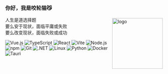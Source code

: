 ### 你好，我是咬轮猫😼

<img src="https://github-readme-stats.vercel.app/api?username=yaolunmao&show_icons=true" alt="logo" height="160" align="right" style="margin: 5px; margin-bottom: 20px;" />

人生是道选择题  
要么安于现状，面临平庸或失败  
要么改变现状，面临失败或成功  

![Vue.js](https://img.shields.io/badge/-Vue.js-4FC08D?&logo=Vue.js&logoColor=ffffff)
![TypeScript](https://img.shields.io/badge/TypeScript-3178c6?&logo=TypeScript&logoColor=ffffff)
![React](https://img.shields.io/badge/-React-3998b6?&logo=React&logoColor=ffffff)
![Vite](https://img.shields.io/badge/-Vite-a059fe?&logo=vite&logoColor=ffffff)
![Node.js](https://img.shields.io/badge/-Node.js-68A063?&logo=Node.js&logoColor=ffffff)
![npm](https://img.shields.io/badge/-NPM-CB3837?&logo=npm&logoColor=white)
![Git](https://img.shields.io/badge/-Git-f05032?&logo=git&logoColor=white)
![.NET](https://img.shields.io/badge/.NET-4122aa?&logo=C-Sharp&logoColor=ffffff)
![Linux](https://img.shields.io/badge/-Linux-333333?&logo=linux&logoColor=white)
![Python](https://img.shields.io/badge/-Python-3776AB?&logo=python&logoColor=ffffff)
![Docker](https://img.shields.io/badge/Docker-2496ED?&logo=docker&logoColor=ffffff)
![Tauri](https://img.shields.io/badge/Tauri-ffc131?&logo=tauri&logoColor=ffffff)
